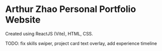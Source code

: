 # Arthur Zhao Personal Portfolio Website

Created using ReactJS (Vite), HTML, CSS.

TODO: fix skills swiper, project card text overlay, add experience timeline
